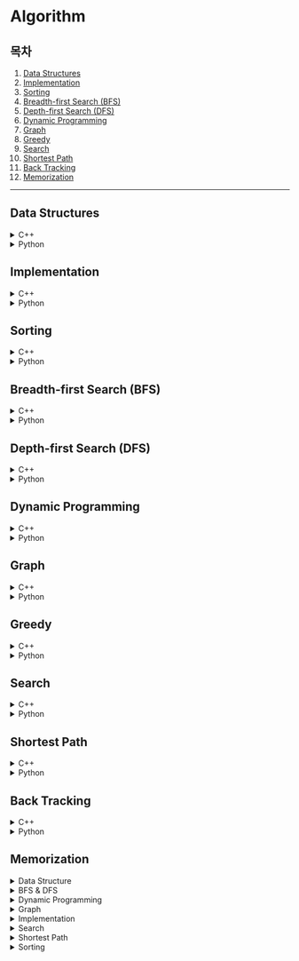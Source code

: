 # Algorithm

## 목차

1. [Data Structures](#data-structures)
2. [Implementation](#implementation)
3. [Sorting](#sorting)
4. [Breadth-first Search (BFS)](#breadth-first-search-bfs)
5. [Depth-first Search (DFS)](#depth-first-search-dfs)
6. [Dynamic Programming](#dynamic-programming)
7. [Graph](#graph)
8. [Greedy](#greedy)
9. [Search](#search)
10. [Shortest Path](#shortest-path)
11. [Back Tracking](#back-tracking)
12. [Memorization](#memorization)
---

## Data Structures

<details><summary>C++</summary>
    <ul>
        <li><a href="Data_Structures/c++/01_음계.cpp">01. 음계</a></li>
        <li><a href="Data_Structures/c++/02_블랙잭.cpp">02. 블랙잭</a></li>
        <li><a href="Data_Structures/c++/03_스택수열.cpp">03. 스택수열</a></li>
        <li><a href="Data_Structures/c++/04_프린터큐.cpp">04. 프린터 큐</a></li>
        <li><a href="Data_Structures/c++/05_키로거.cpp">05. 키로거</a></li>
        <li><a href="Data_Structures/c++/06_SHA-256.cpp">06. SHA-256</a></li>
        <li><a href="Data_Structures/c++/07_수찾기.cpp">07. 수찾기</a></li>
        <li><a href="Data_Structures/c++/08_친구네트워크.cpp">08. 친구네트워크</a></li>
        <li><a href="Data_Structures/c++/09_걸그룹마스터준석이.cpp">09. 걸그룹 마스터 준석이</a></li>
    </ul>
</details>
<details><summary>Python</summary>
    <ul>
        <li><a href="Data_Structures/python/01_음계.py">01. 음계</a></li>
        <li><a href="Data_Structures/python/02_블랙잭.py">02. 블랙잭</a></li>
        <li><a href="Data_Structures/python/03_스택수열.py">03. 스택수열</a></li>
        <li><a href="Data_Structures/python/04_프린터큐.py">04. 프린터큐</a></li>
        <li><a href="Data_Structures/python/05_키로거.py">05. 키로거</a></li>
        <li><a href="Data_Structures/python/06_SHA-256.py">06. SHA-256</a></li>
        <li><a href="Data_Structures/python/07_수찾기(dict).py">07. 수찾기(dict)</a></li>
        <li><a href="Data_Structures/python/07_수찾기(set).py">07. 수찾기(set)</a></li>
        <li><a href="Data_Structures/python/08_친구네트워크.py">08. 친구네트워크</a></li>
        <li><a href="Data_Structures/python/09_걸그룹마스터준석이.py">09. 걸그룹 마스터 준석이</a></li>
    </ul>
</details>

## Implementation

<details><summary>C++</summary>
    <ul>
        <li><a href="Implementation/c++/01_행복.cpp">01. 행복</a></li>
        <li><a href="Implementation/c++/02_수빈이와수열.cpp">02. 수빈이와수열</a></li>
        <li><a href="Implementation/c++/03_이름궁합테스트.cpp">03. 이름 궁합 테스트</a></li>
        <li><a href="Implementation/c++/04_보너스점수.cpp">04. 보너스 점수</a></li>
        <li><a href="Implementation/c++/05_TheCandyWar.cpp">05. The Candy War</a></li>
        <li><a href="Implementation/c++/06_MixingMilk.cpp">06. Mixing Milk</a></li>
        <li><a href="Implementation/c++/07_주사위세개.cpp">07. 주사위 세개</a></li>
        <li><a href="Implementation/c++/08_주사위네개.cpp">08. 주사위 네개</a></li>
        <li><a href="Implementation/c++/09_두개의손.cpp">09. 두 개의 손</a></li>
        <li><a href="Implementation/c++/10_단어뒤집기.cpp">10. 단어 뒤집기</a></li>
        <li><a href="Implementation/c++/11_단어뒤집기2.cpp">11. 단어 뒤집기2</a></li>
        <li><a href="Implementation/c++/12_꽃길.cpp">12. 꽃길</a></li>
        <li><a href="Implementation/c++/13_늑대와양.cpp">13. 늑대와 양</a></li>
        <li><a href="Implementation/c++/14_럭키스트레이트.cpp">14. 럭키스트레이트</a></li>
        <li><a href="Implementation/c++/15_문자열재정렬.cpp">15. 문자열재정렬</a></li>
        <li><a href="Implementation/c++/16_문자열압축.cpp">16. 문자열압축</a></li>
        <li><a href="Implementation/c++/17_자물쇠와열쇠.cpp">17. 자물쇠와열쇠</a></li>
        <li><a href="Implementation/c++/18_뱀.cpp">18. 뱀</a></li>
        <li><a href="Implementation/c++/19_기둥과보설치.cpp">19. 기둥과보설치</li>
        <li><a href="Implementation/c++/20_치킨배달.cpp">20. 치킨배달</a></li>
        <li><a href="Implementation/c++/21_외벽전검.cpp">21. 외벽전검</a></li>
        <li><a href="Implementation/c++/22_연산자끼워넣기.cpp">22. 연산자끼워넣기</a></li>
    </ul>
</details>
<details><summary>Python</summary>
    <ul>
        <li><a href="Implementation/python/01_행복.py">01. 행복</a></li>
        <li><a href="Implementation/python/02_수빈이와수열.py">02. 수빈이와 수열</a></li>
        <li><a href="Implementation/python/03_이름궁합테스트.py">03. 이름 궁합 테스트</a></li>
        <li><a href="Implementation/python/04_보너스점수.py">04. 보너스 점수</a></li>
        <li><a href="Implementation/python/05_TheCandyWar.py">05. The Candy War</a></li>
        <li><a href="Implementation/python/06_MixingMilk.py">06. Mixing Milk</a></li>
        <li><a href="Implementation/python/07_주사위세개.py">07. 주사위 세개</a></li>
        <li><a href="Implementation/python/08_주사위네개.py">08. 주사위 네개</a></li>
        <li><a href="Implementation/python/09_두개의손.py">09. 두 개의 손</a></li>
        <li><a href="Implementation/python/10_단어뒤집기.py">10. 단어 뒤집기</a></li>
        <li><a href="Implementation/python/11_단어뒤집기2.py">11. 단어 뒤집기2</a></li>
        <li><a href="Implementation/python/12_꽃길.py">12. 꽃길</a></li>
        <li><a href="Implementation/python/13_늑대와양.py">13. 늑대와 양</a></li>
        <li><a href="Implementation/python/14_럭키스트레이트.py">14. 럭키스트레이트</a></li>
        <li><a href="Implementation/python/15_문자열재정렬.py">15. 문자열 재정렬</a></li>
        <li><a href="Implementation/python/16_문자열압축.py">16. 문자열 압축</a></li>
        <li><a href="Implementation/python/17_자물쇠와열쇠.py">17. 자물쇠와 열쇠</a></li>
        <li><a href="Implementation/python/18_뱀.py">18. 뱀</a></li>
        <li><a href="Implementation/python/19_기둥과보.py">19. 기둥과 보</a></li>
        <li><a href="Implementation/python/20_치킨배달.py">20. 치킨 배달</a></li>
        <li><a href="Implementation/python/21_외벽전검.py">21. 외벽 전검</a></li>
        <li><a href="Implementation/python/22_연산자끼워넣기.py">22. 연산자 끼워넣기</a></li>
    </ul>
</details>


## Sorting

<details><summary>C++</summary>
    <ul>
        <li><a href="Sorting/c++/01_수정렬하기.cpp">01. 수 정렬하기</a></li>
        <li><a href="Sorting/c++/02_소트인사이드.cpp">02. 소트인사이드</a></li>
        <li><a href="Sorting/c++/03_나이순정렬.cpp">03. 나이순 정렬</a></li>
        <li><a href="Sorting/c++/04_좌표정렬하기.cpp">04. 좌표 정렬하기</a></li>
        <li><a href="Sorting/c++/05_수정렬하기3.cpp">05. 수 정렬하기 3</a></li>
        <li><a href="Sorting/c++/06_수정렬하기2.cpp">06. 수 정렬하기 2</a></li>
        <li><a href="Sorting/c++/07_K번째수.cpp">07. K번째 수</a></li>
        <li><a href="Sorting/c++/08_위에서아래로.cpp">08. 위에서 아래로</a></li>
        <li><a href="Sorting/c++/09_성적이낮은순서로학생출력.cpp">09. 성적이 낮은 순서로 학생 출력</a></li>
        <li><a href="Sorting/c++/10_두배열의원소교체.cpp">10. 두 배열의 원소 교체</a></li>
    </ul>
</details>
<details><summary>Python</summary>
    <ul>
        <li><a href="Sorting/python/01_수정렬하기.py">01. 수 정렬하기</a></li>
        <li><a href="Sorting/python/02_소트인사이드.py">02. 소트인사이드</a></li>
        <li><a href="Sorting/python/03_나이순정렬.py">03. 나이순 정렬</a></li>
        <li><a href="Sorting/python/04_좌표정렬하기.py">04. 좌표 정렬하기</a></li>
        <li><a href="Sorting/python/05_수정렬하기3.py">05. 수 정렬하기 3</a></li>
        <li><a href="Sorting/python/06_수정렬하기2.py">06. 수정렬하기2</a></li>
        <li><a href="Sorting/python/07_K번째수.py">07. K번째 수</a></li>
        <li><a href="Sorting/python/08_위에서아래로.py">08. 위에서 아래로</a></li>
        <li><a href="Sorting/python/09_성적이낮은순서로학생출력.py">09. 성적이 낮은 순서로 학생 출력</a></li>
        <li><a href="Sorting/python/10_두배열의원소교체.py">10. 두 배열의 원소 교체</a></li>
    </ul>
</details>

## Breadth-first Search (BFS)

<details><summary>C++</summary>
    <ul>
        <li><a href="Breadth-first_search(BFS)/c++/01_숨바꼭질.cpp">01. 숨바꼭질</a></li>
        <li><a href="Breadth-first_search(BFS)/c++/02_바이러스.cpp">02. 바이러스</a></li>
        <li><a href="Breadth-first_search(BFS)/c++/03_유기농배추.cpp">03. 유기농배추</a></li>
        <li><a href="Breadth-first_search(BFS)/c++/04_효율적인해킹.cpp">04. 효율적인 해킹</a></li>
        <li><a href="Breadth-first_search(BFS)/c++/05_미로탈출.cpp">05. 미로탈출</a></li>
        <li><a href="Breadth-first_search(BFS)/c++/06_특정거리의_도시찾기.cpp">06. 특정거리의 도시 찾기</a></li>
        <li><a href="Breadth-first_search(BFS)/c++/07_경쟁적전염.cpp">07. 경쟁적 전염</a></li>
    </ul>
</details>
<details><summary>Python</summary>
    <ul>
        <li><a href="Breadth-first_search(BFS)/python/01_숨바꼭질.py">01. 숨바꼭질</a></li>
        <li><a href="Breadth-first_search(BFS)/python/02_바이러스.py">02. 바이러스</a></li>
        <li><a href="Breadth-first_search(BFS)/python/03_유기농배추.py">03. 유기농배추</a></li>
        <li><a href="Breadth-first_search(BFS)/python/04_효율적인해킹.py">04. 효율적인 해킹</a></li>
        <li><a href="Breadth-first_search(BFS)/python/05_미로탈출.py">05. 미로탈출</a></li>
        <li><a href="Breadth-first_search(BFS)/python/06_특정거리의도시찾기.py">06. 특정 거리의 도시 찾기</a></li>
        <li><a href="Breadth-first_search(BFS)/python/07_경쟁적전염.py">07. 경쟁적 전염</a></li>
    </ul>
</details>

## Depth-first Search (DFS)

<details><summary>C++</summary>
    <ul>
        <li><a href="Depth-first_search(DFS)/c++/01_바이러스.cpp">01. 바이러스</a></li>
        <li><a href="Depth-first_search(DFS)/c++/02_유기농배추.cpp">02. 유기농배추</a></li>
        <li><a href="Depth-first_search(DFS)/c++/03_효율적인해킹.cpp">03. 효율적인해킹</a></li>
        <li><a href="Depth-first_search(DFS)/c++/04_MooyoMooyo.cpp">04. MooyoMooyo</a></li>
        <li><a href="Depth-first_search(DFS)/c++/05_2048(Easy).cpp">05. 2048(Easy)</a></li>
        <li><a href="Depth-first_search(DFS)/c++/06_N_Queens.cpp">06. N Queens</a></li>
        <li><a href="Depth-first_search(DFS)/c++/07_음료수얼려먹기.cpp">07. 음료수얼려먹기</a></li>
        <li><a href="Depth-first_search(DFS)/c++/08_괄호변환.cpp">08. 괄호변환</a></li>
        <li><a href="Depth-first_search(DFS)/c++/09_연산자끼워넣기.cpp">09. 연산자끼워넣기</a></li>
        <li><a href="Depth-first_search(DFS)/c++/10_감시피하기.cpp">10. 감시피하기</a></li>
    </ul>
</details>
<details><summary>Python</summary>
    <ul>
        <li><a href="Depth-first_search(DFS)/python/01_바이러스.py">01. 바이러스</a></li>
        <li><a href="Depth-first_search(DFS)/python/02_유기농배추.py">02. 유기농배추</a></li>
        <li><a href="Depth-first_search(DFS)/python/03_효율적인해킹.py">03. 효율적인해킹</a></li>
        <li><a href="Depth-first_search(DFS)/python/04_MooyoMooyo.py">04. Mooyo Mooyo</a></li>
        <li><a href="Depth-first_search(DFS)/python/05_2048(Easy).py">05. 2048(Easy)</a></li>
        <li><a href="Depth-first_search(DFS)/python/06_N_Queens.py">06. N-Queen</a></li>
        <li><a href="Depth-first_search(DFS)/python/07_음료수얼려먹기.py">07. 음료수얼려먹기</a></li>
        <li><a href="Depth-first_search(DFS)/python/08_괄호변환.py">08. 괄호변환</a></li>
        <li><a href="Depth-first_search(DFS)/python/09_연산자끼워넣기.py">09. 연산자끼워넣기</a></li>
        <li><a href="Depth-first_search(DFS)/python/10_감시피하기.py">10. 감시피하기</a></li>
    </ul>
</details>

## Dynamic Programming

<details><summary>C++</summary>
    <ul>
        <li><a href="Dynamic_Programming/c++/01_1이되는과정(재귀).cpp">01. 1이 되는 과정(재귀)</a></li>
        <li><a href="Dynamic_Programming/c++/01_1이되는과정.cpp">01_1이 되는 과정</a></li>
        <li><a href="Dynamic_Programming/c++/02_경우의수(재귀).cpp">02. 경우의 수(재귀)</a></li>
        <li><a href="Dynamic_Programming/c++/02_경우의수.cpp">02. 경우의수</a></li>
        <li><a href="Dynamic_Programming/c++/03_바닥공사.cpp">03. 바닥공사</a></li>
        <li><a href="Dynamic_Programming/c++/04_효율적인화폐구성.cpp">04. 효율적인화폐구성</a></li>
    </ul>
</details>
<details><summary>Python</summary>
    <ul>
        <li><a href="Dynamic_Programming/python/01_피보나치수.py">01. 피보나치수</a></li>
        <li><a href="Dynamic_Programming/python/01_피보나치수(반복).py">01. 피보나치수(반복)</a></li>
        <li><a href="Dynamic_Programming/python/01_피보나치수(반복다른풀이).py">01. 피보나치수(반복_다른풀이)</a></li>
        <li><a href="Dynamic_Programming/python/02_Z.py">02. Z</a></li>
        <li><a href="Dynamic_Programming/python/02_Z(시간줄임).py">02. Z(시간단축)</a></li>
        <li><a href="Dynamic_Programming/python/02_Z(수학풀이).py">02. Z(수학풀이)</a></li>
        <li><a href="Dynamic_Programming/python/03_0만들기.py">03. 0만들기</a></li>
        <li><a href="Dynamic_Programming/python/04_01타일.py">04. 01타일</a></li>
        <li><a href="Dynamic_Programming/python/05_평범한배낭.py">05. 평범한 배낭</a></li>
        <li><a href="Dynamic_Programming/python/06_가장긴증가하는부분수열.py">06. 가장 긴 증가하는 부분 수열</a></li>
        <li><a href="Dynamic_Programming/python/07_LCS.py">07. LCS(최장 공통 부분 수열)</a></li>
        <li><a href="Dynamic_Programming/python/08_기타리스트.py">08. 기타리스트</a></li>
        <li><a herf="Dynamic_Programming/python/09_가장높은탑쌓기.py">09. 가장 높은 탑 쌓기</a></li>
        <li><a herf="Dynamic_Programming/python/10_정수삼각형.py">10. 정수 삼각형</a></li>
        <li><a herf="Dynamic_Programming/python/11_가장큰증가부분수열.py">11. 가장 큰 증가 부분 수열</a></li>
        <li><a herf="Dynamic_Programming/python/12_2차원배열의합.py">12. 2차원 배열의 합</a></li>
        <li><a herf="Dynamic_Programming/python/13_가장큰정사각형.py">13. 가장 큰 정사각형</a></li>
        <li><a herf="Dynamic_Programming/python/14_본대산책.py">14. 본대 산책</a></li>
        <li><a herf="Dynamic_Programming/python/15_파일합치기.py">15. 파일합치기</a></li>
    </ul>
</details>

## Graph

<details><summary>C++</summary>
    <ul>
        <li><a href="Graph/c++/01_DFS와BFS.cpp">01. DFS와 BFS</a></li>
        <li><a href="Graph/c++/02_우주신과의교감.cpp">02. 우주신과의 교감</a></li>
        <li><a href="Graph/c++/03_팀결성.cpp">03. 팀 결성</a></li>
        <li><a href="Graph/c++/04_도시분할계획.cpp">04. 도시 분할 계획</a></li>
        <li><a href="Graph/c++/05_커리큘럼.cpp">05. 커리큘럼</a></li>
    </ul>
</details>
<details><summary>Python</summary>
    <ul>
        <li><a href="Graph/python/01_DFS와BFS.py">01. DFS와 BFS</a></li>
        <li><a href="Graph/python/02_우주신과의교감.py">02. 우주신과의 교감</a></li>
        <li><a href="Graph/python/03_팀결성.py">03. 팀 결성</a></li>
        <li><a href="Graph/python/04_도시분할계획.py">04. 도시 분할 계획</a></li>
    </ul>
</details>

## Greedy

<details><summary>C++</summary>
    <ul>
        <li><a href="Greedy/c++/01_거스름돈.cpp">01. 거스름돈</a></li>
        <li><a href="Greedy/c++/02_뒤집기.cpp">02. 뒤집기</a></li>
        <li><a href="Greedy/c++/03_등수매기기.cpp">03. 등수 매기기</a></li>
        <li><a href="Greedy/c++/04_배.cpp">04. 배</a></li>
        <li><a href="Greedy/c++/05_센서.cpp">05. 센서</a></li>
        <li><a href="Greedy/c++/06_도서관.cpp">06. 도서관</a></li>
        <li><a href="Greedy/c++/07_컵라면.cpp">07. 컵라면</a></li>
        <li><a href="Greedy/c++/08_APC는왜서브태스크대회가되었을까.cpp">08. APC는 왜 서브태스크 대회가 되었을까</a></li>
        <li><a href="Greedy/c++/09_근우의다이어리꾸미기.cpp">09. 근우의 다이어리 꾸미기</a></li>
        <li><a href="Greedy/c++/10_저울.cpp">10. 저울</a></li>
        <li><a href="Greedy/c++/11_행렬.cpp">11. 행렬</a></li>
        <li><a href="Greedy/c++/12_소수의곱.cpp">12. 소수의 곱</a></li>
        <li><a href="Greedy/c++/13_모험가길드.cpp">13. 모험가길드</a></li>
        <li><a href="Greedy/c++/14_곱하기혹은더하기.cpp">14. 곱하기 혹은 더하기</a></li>
        <li><a href="Greedy/c++/15_문자열뒤집기.cpp">15. 문자열 뒤집기</a></li>
        <li><a href="Greedy/c++/16_만들수없는금액.cpp">16. 만들 수 없는 금액</a></li>
        <li><a href="Greedy/c++/17_볼링공고르기.cpp">17. 볼링공 고르기</a></li>
        <li><a href="Greedy/c++/18_무지의먹방라이브.cpp">18. 무지의 먹방 라이브</a></li>
    </ul>
</details>
<details><summary>Python</summary>
    <ul>
        <li><a href="Greedy/python/01_거스름돈.py">01. 거스름돈</a></li>
        <li><a href="Greedy/python/02_뒤집기.py">02. 뒤집기</a></li>
        <li><a href="Greedy/python/03_등수매기기.py">03. 등수매기기</a></li>
        <li><a href="Greedy/python/04_배.py">04. 배</a></li>
        <li><a href="Greedy/python/05_센서.py">05. 센서</a></li>
        <li><a href="Greedy/python/06_도서관.py">06. 도서관</a></li>
        <li><a href="Greedy/python/07_컵라면.py">07. 컵라면</a></li>
        <li><a href="Greedy/python/08_APC는왜서브태스크대회가되었을까.py">08. ACP는 왜 서브태스크 대회가 되었을까</a></li>
        <li><a href="Greedy/python/09_근우의다이어리꾸미기.py">09. 근우의 다이어리 꾸미기</a></li>
        <li><a href="Greedy/python/10_저울.py">10. 저울</a></li>
        <li><a href="Greedy/python/11_행렬.py">11. 행렬</a></li>
        <li><a href="Greedy/python/12_소수의곱.py">12. 소수의 곱</a></li>
        <li><a href="Greedy/python/13_모험가길드.py">13. 모험가 길드</a></li>
        <li><a href="Greedy/python/14_곱하기혹은더하기.py">14. 곱하기 혹은 더하기</a></li>
        <li><a href="Greedy/python/15_문자열뒤집기.py">15. 문자열 뒤집기</a></li>
        <li><a href="Greedy/python/16_만들수없는금액.py">16. 만들 수 없는 금액</a></li>
        <li><a href="Greedy/python/17_볼링공고르기.py">17. 볼링공 고르기</a></li>
        <li><a href="Greedy/python/18_무지의먹방라이브.py">18. 무지의 먹방 라이브</a></li>
    </ul>
</details>

## Search

<details><summary>C++</summary>
    <ul>
        <li><a href="Search/c++/01_문서검색.cpp">01. 문서 검색</a></li>
        <li><a href="Search/c++/02_새.cpp">02. 새</a></li>
        <li><a href="Search/c++/03_베스트셀러.cpp">03. 베스트셀러</a></li>
        <li><a href="Search/c++/04_트로피진열.cpp">04. 트로피 진열</a></li>
        <li><a href="Search/c++/05_성지키기.cpp">05. 성 지키기</a></li>
        <li><a href="Search/c++/06_공유기설치.cpp">06. 공유기 설치</a></li>
        <li><a href="Search/c++/07_중량제한.cpp">07. 중량제한</a></li>
        <li><a href="Search/c++/08_트리순회.cpp">08. 트리 순회</a></li>
        <li><a href="Search/c++/09_트리의높이와너비.cpp">09. 트리의 높이와 너비</a></li>
        <li><a href="Search/c++/10_최소힙.cpp">10. 최소 힙</a></li>
        <li><a href="Search/c++/11_카드정렬하기.cpp">11. 카드 정렬하기</a></li>
        <li><a href="Search/c++/12_문제집.cpp">12. 문제집</a></li>
        <li><a href="Search/c++/13_유기농배추.cpp">13. 유기농 배추</a></li>
        <li><a href="Search/c++/14_배열돌리기4.cpp">14. 배열 돌리기 4</a></li>
        <li><a href="Search/c++/15_부품찾기(계수정렬).cpp">15. 부품 찾기 (계수정렬)</a></li>
        <li><a href="Search/c++/15_부품찾기(이진탐색).cpp">15. 부품 찾기 (이진탐색)</a></li>
        <li><a href="Search/c++/15_부품찾기(집합자료형).cpp">15. 부품 찾기 (집합자료형)</a></li>
        <li><a href="Search/c++/16_떡볶이떡만들기(반복).cpp">16. 떡볶이 떡 만들기 (반복)</a></li>
        <li><a href="Search/c++/16_떡볶이떡만들기(재귀).cpp">16. 떡볶이 떡 만들기 (재귀)</a></li>
    </ul>
</details>
<details><summary>Python</summary>
    <ul>
        <li><a href="Search/python/01_문서검색.py">01. 문서 검색</a></li>
        <li><a href="Search/python/02_새.py">02. 새</a></li>
        <li><a href="Search/python/03_베스트셀러.py">03. 베스트셀러</a></li>
        <li><a href="Search/python/04_트로피진열.py">04. 트로피 진열</a></li>
        <li><a href="Search/python/05_성지키기.py">05. 성 지키기</a></li>
        <li><a href="Search/python/06_공유기설치.py">06. 공유기 설치</a></li>
        <li><a href="Search/python/07_중량제한.py">07. 중량제한</a></li>
        <li><a href="Search/python/08_트리순회.py">08. 트리 순회</a></li>
        <li><a href="Search/python/09_트리의높이와너비.py">09. 트리의 높이와 너비</a>
        <li><a href="Search/python/10_최소힙.py">10. 최소 힙</a></li>
        <li><a href="Search/python/11_카드정렬하기.py">11. 카드 정렬하기</a></li>
        <li><a href="Search/python/12_문제집.py">12. 문제집</a></li>
        <li><a href="Search/python/13_유기농배추.py">13. 유기농 배추</a></li>
        <li><a href="Search/python/14_배열돌리기4.py">14. 배열 돌리기 4</a></li>
        <li><a href="Search/python/15_부품찾기(계수정렬).py">15. 부품 찾기 (계수정렬)</a></li>
        <li><a href="Search/python/15_부품찾기(이진탐색).py">15. 부품 찾기 (이진탐색)</a></li>
        <li><a href="Search/python/15_부품찾기(집합자료형).py">15. 부품 찾기 (집합자료형)</a></li>
        <li><a href="Search/python/16_떡볶이떡만들기(반복).py">16. 떡볶이 떡 만들기 (반복)</a></li>
        <li><a href="Search/python/16_떡볶이떡만들기(재귀).py">16. 떡볶이 떡 만들기 (재귀)</a></li>
    </ul>
</details>

## Shortest Path

<details><summary>C++</summary>
    <ul>
        <li><a href="Shortest_Path/c++/01_해킹.cpp">01. 해킹</a></li>
        <li><a href="Shortest_Path/c++/02_거의최단경로.cpp">02. 거의 최단 경로</a></li>
        <li><a href="Shortest_Path/c++/03_미래도시.cpp">03. 미래 도시</a></li>
        <li><a href="Shortest_Path/c++/04_전보.cpp">04. 전보</a></li>
    </ul>
</details>
<details><summary>Python</summary>
    <ul>
        <li><a href="Shortest_Path/python/01_해킹.py">01. 해킹</a></li>
        <li><a href="Shortest_Path/python/02_거의최단경로.py">02. 거의 최단 경로</a></li>
        <li><a href="Shortest_Path/python/03_미래도시.py">03.미래 도시</a></li>
        <li><a href="Shortest_Path/python/04_전보.py">04. 전보</a></li>
    </ul>
</details>

## Back Tracking

<details><summary>C++</summary>
    <ul>
        <li><a href="BackTracking/c++/01_N_Queen.cpp">01. N Queen</a></li>
    </ul>
</details>
<details><summary>Python</summary>
    <ul>
        <li><a href="BackTracking/python/01_N_Queen.py">01. N Queen</a></li>
        <li><a href="BackTracking/python/02_알파벳.py">02. 알파벳</a></li>
        <li><a href="BackTracking/python/03_암호만들기.py">03. 암호만들기</a></li>
        <li><a href="BackTracking/python/03_암호만들기(dfs).py">03. 암호만들기(조합 dfs로 직접 구현)</a></li>
    </ul>
</details>

## Memorization

<details><summary>Data Structure</summary>
    <ul>
        <li><a href="Memorization/Data_Structures/01_Stack.cpp">01. Stack</a></li>
		<li><a href="Memorization/Data_Structures/02_Queue.cpp">02. Queue</a></li>
        <li><a href="Memorization/Data_Structures/03_Linkedlist.cpp">03. Linkedlist</a></li>
        <li><a href="Memorization/Data_Structures/04_Double_Linked_List.cpp">04. Double Linkedlist</a></li>
        <li><a href="Memorization/Data_Structures/05_Hash_Table.cpp">05. Hash Tablet</a></li>
        <li><a href="Memorization/Data_Structures/06_Hash_Table_with_Chaining.cpp">06. Hash Table with Chaining</a></li>
        <li><a href="Memorization/Data_Structures/07_Hash_Table_with_Linear_Probing.cpp">07. Hash Table with Linear Probing</a></li>
        <li><a href="Memorization/Data_Structures/08_Binary_Search_Tree.cpp">08. Binary Search Tree</a></li>
        <li><a href="Memorization/Data_Structures/09_Heap.cpp">09. Heap</a></li>
    </ul>
</details>
<details><summary>BFS & DFS</summary>
    <ul>
        <li><a href="Memorization/BFS_DFS/00_bfs.cpp">00. bfs</a></li>
        <li><a href="Memorization/BFS_DFS/00_dfs.cpp">00. dfs</a></li>
    </ul>
</details>
<details><summary>Dynamic Programming</summary>
    <ul>
        <li><a href="Memorization/Dynamic_Programming/00_factorial(재귀).cpp">00. Factorial</a></li>
		<li><a href="Memorization/Dynamic_Programming/00_fibo(반복).cpp">00. Fibo(반복)</a></li>
        <li><a href="Memorization/Dynamic_Programming/00_fibo(재귀).cpp">00. Fibo(재귀)</a></li>
    </ul>
</details>
<details><summary>Graph</summary>
    <ul>
        <li><a href="Memorization/Graph/00_기본적인_서로소_집합_알고리즘.cpp">00. 기본적인 서로소 집합 알고리즘</a></li>
        <li><a href="Memorization/Graph/00_개선된_서로소_집합_알고리즘.cpp">00. 개선된 서로소 집합 알고리즘</a></li>
        <li><a href="Memorization/Graph/00_서로소_집합을_활용한_사이클_판별.cpp">00. 서로소 집합을 활용한 사이클 판별</a></li>
        <li><a href="Memorization/Graph/01_Kruskal_Algorithm.cpp">01. 크루스칼 알고리즘</a></li>
        <li><a href="Memorization/Graph/02_Kruskal's_Algorithm.py">02. 크루스칼 알고리즘 (Python)</a></li>
        <li><a href="Memorization/Graph/02_Prim_Algorithm.cpp">02. 프림 알고리즘</a></li>
        <li><a href="Memorization/Graph/02_Prim_Algorithm_PriorityQueue.cpp">02. 프림 알고리즘(with 우선순위 큐)</a></li>
        <li><a href="Memorization/Graph/03_Topology_Sort.cpp">03. Topology Sort</a></li>
    </ul>
</details>
<details><summary>Implementation</summary>
    <ul>
        <li><a href="Memorization/Implementation/00_2차원배열_3배.cpp">00. 2차원배열 3배</a></li>
        <li><a href="Memorization/Implementation/00_2차원배열_회전.cpp">00. 2차원배열 회전</a></li>
    </ul>
</details>
<details><summary>Search</summary>
    <ul>
        <li><a href="Memorization/Search/00_Binary_Search(반복).cpp">00. Binary Search(반복)</a></li>
        <li><a href="Memorization/Search/00_Binary_Search(재귀).cpp">00. Binary Search(재귀)</a></li>
        <li><a href="Memorization/Search/00_Sequential_Search.cpp">00. Sequential Search</a></li>
    </ul>
</details>
<details><summary>Shortest Path</summary>
    <ul>
        <li><a href="Memorization/Shortest_Path/00_Dijkstra(간단).cpp">00. Dijkstra(간단)</a></li>
        <li><a href="Memorization/Shortest_Path/00_Dijkstra(개선).cpp">00. Dijkstra(개선)</a></li>
        <li><a href="Memorization/Shortest_Path/00_Floyd-Warshall.cpp">00. Floyd Warshall</a></li>
        <li><a href="Memorization/Shortest_Path/00_Dijkstra.py">00. Dijkstra(python)</a></li>
    </ul>
</details>
<details><summary>Sorting</summary>
    <p>C++</p>
        <ul>
            <li><a href="Memorization/Sorting/00_Bubble_Sort.cpp">00. Bubble Sort</a></li>
            <li><a href="Memorization/Sorting/00_Insertion_Sort.cpp">00. Insertion Sort</a></li>
            <li><a href="Memorization/Sorting/00_Selection_Sort.cpp">00. Selection Sort</a></li>
            <li><a href="Memorization/Sorting/00_Count_Sort.cpp">00. Count Sort</a></li>
            <li><a href="Memorization/Sorting/00_Merge_Sort.cpp">00. Merge Sort</a></li>
            <li><a href="Memorization/Sorting/00_Quick_Sort.cpp">00. Quick Sort</a></li>
        </ul>
    <p>Python</p>
        <ul>
            <li><a href="Memorization/Sorting/python/00_Merge_Sort.py">00. Merge Sort</a></li>
            <li><a href="Memorization/Sorting/python/00_Quick_Sort.py">00. Quick Sort</a></li>
        </ul>
</details>